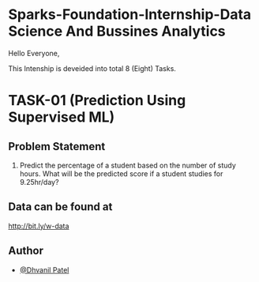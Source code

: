 # Sparks-Foundation-Internship-Data Science And Bussines Analytics
Hello Everyone,

This Intenship is deveided into total 8 (Eight) Tasks.

# TASK-01 (Prediction Using Supervised ML)
## Problem Statement
1. Predict the percentage of a student based on the number of study hours. What will be the predicted score if a student studies for 9.25hr/day?

## Data can be found at
http://bit.ly/w-data

## Author
- [@Dhvanil Patel](https://github.com/DhvanilPatel2301)
